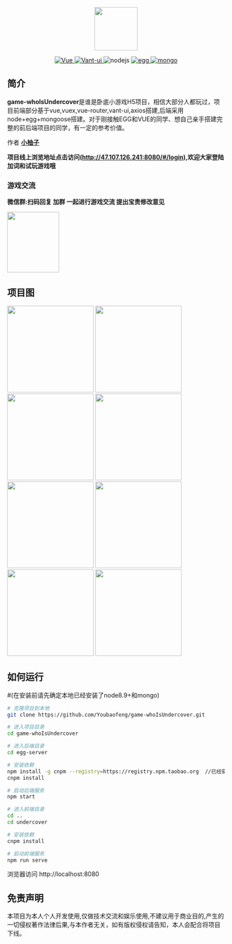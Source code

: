 <div align=center>
<img src="http://47.107.126.241:7001/public/uploads/tx.jpg" width = "100" height = "100" div align=center />
</div>
<p align="center">
  <a href="https://github.com/vuejs/vue">
    <img src="https://img.shields.io/badge/Vue-2.8.10-brightgreen.svg" alt="Vue">
  </a>
  <a href="https://youzan.github.io/vant/#/zh-CN/intro">
    <img src="https://img.shields.io/badge/Vant--UI-2.7.0-brightgreen.svg" alt="Vant-ui">
  </a>
  <img src="https://img.shields.io/badge/Node-8.9+-brightgreen.svg" alt="nodejs">
  <a href="https://github.com/eggjs/">
    <img src="https://img.shields.io/badge/egg-2.15.1-brightgreen.svg" alt="egg">
  </a>
  <a href="https://github.com/mongodb/mongo">
    <img src="https://img.shields.io/badge/mongo-brightgreen.svg" alt="mongo">
  </a>
</p>

## 简介

**game-whoIsUndercover**是谁是卧底小游戏H5项目，相信大部分人都玩过，项目前端部分基于vue,vuex,vue-router,vant-ui,axios搭建,后端采用node+egg+mongoose搭建。对于刚接触EGG和VUE的同学、想自己亲手搭建完整的前后端项目的同学，有一定的参考价值。

作者 **[小柚子](https://github.com/Youbaofeng)**

**项目线上浏览地址点击访问(http://47.107.126.241:8080/#/login),欢迎大家登陆加词和试玩游戏哦**

### 游戏交流
**微信群:扫码回复 加群 一起进行游戏交流 提出宝贵修改意见**

<div>
<img src="http://47.107.126.241:7001/public/uploads/wxq.jpg" width = "120" height = "140" />
</div>

## 项目图

<div>
<img src="http://47.107.126.241:7001/public/uploads/Image 2.png" width = "200" />
<img src="http://47.107.126.241:7001/public/uploads/Image 3.png" width = "200" />
<img src="http://47.107.126.241:7001/public/uploads/Image 5.png" width = "200" />
<img src="http://47.107.126.241:7001/public/uploads/Image 6.png" width = "200" />
<img src="http://47.107.126.241:7001/public/uploads/Image 7.png" width = "200" />
<img src="http://47.107.126.241:7001/public/uploads/Image 8.png" width = "200" />
<img src="http://47.107.126.241:7001/public/uploads/Image 9.png" width = "200" />
<img src="http://47.107.126.241:7001/public/uploads/Image 10.png" width = "200" />
</div>

## 如何运行
#(在安装前请先确定本地已经安装了node8.9+和mongo)
```bash
# 克隆项目到本地
git clone https://github.com/Youbaofeng/game-whoIsUndercover.git

# 进入项目目录
cd game-whoIsUndercover

# 进入后端目录
cd egg-server

# 安装依赖
npm install -g cnpm --registry=https://registry.npm.taobao.org  //已经安装淘宝镜像的省略这一步
cnpm install

# 启动后端服务
npm start

# 进入前端目录
cd ..
cd undercover

# 安装依赖
cnpm install

# 启动前端服务
npm run serve

```

浏览器访问 http://localhost:8080

## 免责声明
本项目为本人个人开发使用,仅做技术交流和娱乐使用,不建议用于商业目的,产生的一切侵权著作法律后果,与本作者无关，如有版权侵权请告知，本人会配合将项目下线。
